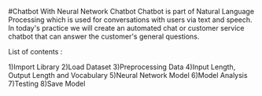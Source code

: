 #Chatbot With Neural Network
Chatbot Chatbot is part of Natural Language Processing which is used for conversations with users via text and speech. In today's practice we will create an automated chat or customer service chatbot that can answer the customer's general questions.

List of contents :

1)Import Library
2)Load Dataset
3)Preprocessing Data
4)Input Length, Output Length and Vocabulary
5)Neural Network Model
6)Model Analysis
7)Testing
8)Save Model
